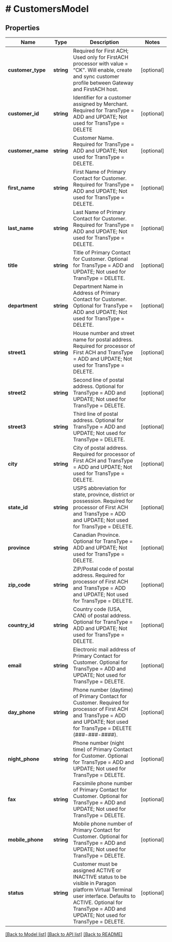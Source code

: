 # # CustomersModel

## Properties

Name | Type | Description | Notes
------------ | ------------- | ------------- | -------------
**customer_type** | **string** | Required for First ACH; Used only for FirstACH processor with value &#x3D; “CK”.  Will enable, create and sync customer profile between Gateway and FirstACH host. | [optional]
**customer_id** | **string** | Identifier for a customer assigned by Merchant.  Required for TransType &#x3D; ADD and UPDATE;  Not used for TransType &#x3D; DELETE | [optional]
**customer_name** | **string** | Customer Name.  Required for TransType &#x3D; ADD and UPDATE;  Not used for TransType &#x3D; DELETE. | [optional]
**first_name** | **string** | First Name of Primary Contact for Customer.  Required for TransType &#x3D; ADD and UPDATE;  Not used for TransType &#x3D; DELETE. | [optional]
**last_name** | **string** | Last Name of Primary Contact for Customer.  Required for TransType &#x3D; ADD and UPDATE;  Not used for TransType &#x3D; DELETE. | [optional]
**title** | **string** | Title of Primary Contact for Customer.  Optional for TransType &#x3D; ADD and UPDATE;  Not used for TransType &#x3D; DELETE. | [optional]
**department** | **string** | Department Name in Address of Primary Contact for Customer.  Optional for TransType &#x3D; ADD and UPDATE;  Not used for TransType &#x3D; DELETE. | [optional]
**street1** | **string** | House number and street name for postal address.  Required for processor of First ACH and TransType &#x3D; ADD and UPDATE;  Not used for TransType &#x3D; DELETE. | [optional]
**street2** | **string** | Second line of postal address.  Optional for TransType &#x3D; ADD and UPDATE;  Not used for TransType &#x3D; DELETE. | [optional]
**street3** | **string** | Third line of postal address.  Optional for TransType &#x3D; ADD and UPDATE;  Not used for TransType &#x3D; DELETE. | [optional]
**city** | **string** | City of postal address.  Required for processor of First ACH and TransType &#x3D; ADD and UPDATE;  Not used for TransType &#x3D; DELETE. | [optional]
**state_id** | **string** | USPS abbreviation for state, province, district or possession.  Required for processor of First ACH and TransType &#x3D; ADD and UPDATE;  Not used for TransType &#x3D; DELETE. | [optional]
**province** | **string** | Canadian Province.  Optional for TransType &#x3D; ADD and UPDATE;  Not used for TransType &#x3D; DELETE. | [optional]
**zip_code** | **string** | ZIP/Postal code of postal address.  Required for processor of First ACH and TransType &#x3D; ADD and UPDATE;  Not used for TransType &#x3D; DELETE. | [optional]
**country_id** | **string** | Country code (USA, CAN) of postal address.  Optional for TransType &#x3D; ADD and UPDATE;  Not used for TransType &#x3D; DELETE. | [optional]
**email** | **string** | Electronic mail address of Primary Contact for Customer.  Optional for TransType &#x3D; ADD and UPDATE;  Not used for TransType &#x3D; DELETE. | [optional]
**day_phone** | **string** | Phone number (daytime) of Primary Contact for Customer.  Required for processor of First ACH and TransType &#x3D; ADD and UPDATE;  Not used for TransType &#x3D; DELETE  (###-###-####). | [optional]
**night_phone** | **string** | Phone number (night time) of Primary Contact for Customer.  Optional for TransType &#x3D; ADD and UPDATE;  Not used for TransType &#x3D; DELETE. | [optional]
**fax** | **string** | Facsimile phone number of Primary Contact for Customer.  Optional for TransType &#x3D; ADD and UPDATE;  Not used for TransType &#x3D; DELETE. | [optional]
**mobile_phone** | **string** | Mobile phone number of Primary Contact for Customer.  Optional for TransType &#x3D; ADD and UPDATE;  Not used for TransType &#x3D; DELETE. | [optional]
**status** | **string** | Customer must be assigned ACTIVE or INACTIVE status to be visible in Paragon platform Virtual Terminal user interface.  Defaults to ACTIVE.  Optional for TransType &#x3D; ADD and UPDATE;  Not used for TransType &#x3D; DELETE. | [optional]

[[Back to Model list]](../../README.md#models) [[Back to API list]](../../README.md#endpoints) [[Back to README]](../../README.md)
